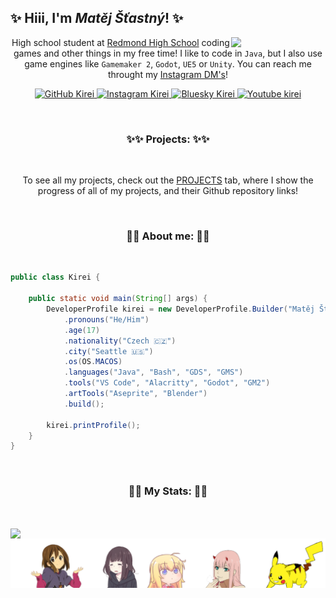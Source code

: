 <h2>✨ Hiii, I'm <em>Matěj Šťastný</em>! ✨</h2>

<img align='right' src="./assets/sidebar.png" width="30%">

<p align="center">
  High school student at <a href="https://rhs.lwsd.org/">Redmond High School</a> coding games and other things in my free time! I like to code in <code>Java</code>, but I also use game engines like <code>Gamemaker 2</code>, <code>Godot</code>, <code>UE5</code> or <code>Unity</code>. You can reach me throught my <a href="https://www.instagram.com/_kireiiiiiiii">Instagram DM's</a>!
</p>

<p align="center">
  <a href="https://github.com/kireiiiiiiii" target="_blank">
    <img src="https://img.shields.io/github/followers/kireiiiiiiii?label=follow&style=social" alt="GitHub Kirei">
  </a>
  <a href="https://www.instagram.com/_kireiiiiiiii" target="_blank">
    <img src="https://img.shields.io/badge/Instagram-E4405F?style=for-the-badg&logo=instagram&logoColor=white" alt="Instagram Kirei">
  </a>
  <a href="https://bsky.app/profile/kireiiiiiiii.bsky.social" target="_blank">
    <img src="https://img.shields.io/badge/Bluesky-0285FF?logo=bluesky&logoColor=fff&style=for-the-badg" alt="Bluesky Kirei">
  </a>
  <a href="https://www.youtube.com/@kireiiiiiiii" target="_blank">
    <img src="https://img.shields.io/badge/YouTube-%23FF0000.svg?logo=YouTube&logoColor=white)" alt="Youtube kirei">
  </a>
</p>

<p>&nbsp</p>
<h3 align="center"> ✨✨ Projects: ✨✨ </h3>
<p>&nbsp</p>

<p align="center">
To see all my projects, check out the <a href="https://github.com/kireiiiiiiii/kireiiiiiiii/blob/main/PROJECTS.md">PROJECTS</a> tab, where I show the progress of all of my projects, and their Github repository links!
</p>

<p>&nbsp</p>
<h3 align="center"> 🌸🌸 About me: 🌸🌸 </h3>
<p>&nbsp</p>

```java
public class Kirei {

    public static void main(String[] args) {
        DeveloperProfile kirei = new DeveloperProfile.Builder("Matěj Šťastný")
            .pronouns("He/Him")
            .age(17)
            .nationality("Czech 🇨🇿")
            .city("Seattle 🇺🇸")
            .os(OS.MACOS)
            .languages("Java", "Bash", "GDS", "GMS")
            .tools("VS Code", "Alacritty", "Godot", "GM2")
            .artTools("Aseprite", "Blender")
            .build();

        kirei.printProfile();
    }
}
```
<p>&nbsp</p>
<h3 align="center"> 💫💫 My Stats: 💫💫 </h3>
<p>&nbsp</p>

<img align='center' src="https://github-readme-stats.vercel.app/api?username=kireiiiiiiii&show_icons=true&theme=tokyonight" width="68%">

<img alt="footer" align='center' src="./assets/footer.png">
